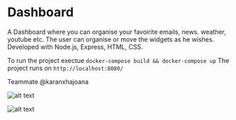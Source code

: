 # Dashboard
A Dashboard where you can organise your favoirite emails, news. weather, youtube etc.
The user can organise or move the widgets as he wishes.
Developed with Node.js, Express, HTML, CSS.

To run the project exectue `docker-compose build && docker-compose up`
The project runs on `http://localhost:8080/`

Teammate @karanxhajoana

![alt text](https://raw.github.com/joankabello/Dashboard/master/sc2.png)

![alt text](https://raw.github.com/joankabello/Dashboard/master/sc1.png)
